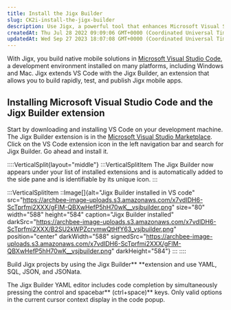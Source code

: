 ```yaml
---
title: Install the Jigx Builder
slug: CK2i-install-the-jigx-builder
description: Use Jigx, a powerful tool that enhances Microsoft Visual Studio Code for native mobile app development. With the JigxBuilder extension, users can quickly create, test, and publish apps. Install Jigx and the extension from the Visual Studio Marketplace to 
createdAt: Thu Jul 28 2022 09:09:06 GMT+0000 (Coordinated Universal Time)
updatedAt: Wed Sep 27 2023 18:07:08 GMT+0000 (Coordinated Universal Time)
---
```


With Jigx, you build native mobile solutions in <a href="https://code.visualstudio.com/" target="_blank">Microsoft Visual Studio Code</a>, a development environment installed on many platforms, including Windows and Mac. Jigx extends VS Code with the Jigx Builder, an extension that allows you to build rapidly, test, and publish Jigx mobile apps.

## Installing Microsoft Visual Studio Code and the Jigx Builder extension

Start by downloading and installing VS Code on your development machine. The Jigx Builder extension is in the <a href="https://marketplace.visualstudio.com/items?itemName=Jigx.jigx-builder" target="_blank">Microsoft Visual Studio Marketplace</a>. Click on the VS Code extension icon in the left navigation bar and search for Jigx Builder. Go ahead and install it.

::::VerticalSplit{layout="middle"}
:::VerticalSplitItem
The Jigx Builder now appears under your list of installed extensions and is automatically added to the side pane and is identifiable by its unique icon.
:::

:::VerticalSplitItem
::Image[]{alt="Jigx Builder installed in VS code" src="https://archbee-image-uploads.s3.amazonaws.com/x7vdIDH6-ScTprfmi2XXX/gFlM-QBXwHefP5hH70wK__vsjbuilder.png" size="80" width="588" height="584" caption="Jigx Builder installed" darkSrc="https://archbee-image-uploads.s3.amazonaws.com/x7vdIDH6-ScTprfmi2XXX/B2SU2kWPZcrvmwQtHfY63_vsjbuilder.png" position="center" darkWidth="588" signedSrc="https://archbee-image-uploads.s3.amazonaws.com/x7vdIDH6-ScTprfmi2XXX/gFlM-QBXwHefP5hH70wK__vsjbuilder.png" darkHeight="584"}
:::
::::

Build Jigx projects by using the Jigx Builder** **extension and use YAML, SQL, JSON, and JSONata.&#x20;

The Jigx Builder YAML editor includes code completion by simultaneously pressing the control and spacebar** (ctrl+space)** keys. Only valid options in the current cursor context display in the code popup.



